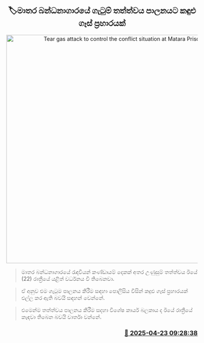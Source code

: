 <p align='center'><b><h2 align='center' title='Tear gas attack to control the conflict situation at Matara Prison'>🏷මාතර බන්ධනාගාරයේ ගැටුම් තත්ත්ව​ය පාලනයට කඳුළු ගෑස් ප්‍රහාරයක්</h2></b></p>
<p align='center'><img src='https://helakuru.sgp1.cdn.digitaloceanspaces.com/esana/images/lib/matara-prison.jpg' width='600' alt='Tear gas attack to control the conflict situation at Matara Prison'></p>

> මාතර බන්ධනාගාරයේ රැඳවියන් කණ්ඩායම් දෙකක් අතර උණුසුම් තත්ත්වය ඊ‍යේ (22) රාත්‍රීයේ යළිත් වර්ධනය වී තිබෙනවා.

> ඒ අනුව එම ගැටුම පාලනය කිරීම සඳහා පොලීසිය විසින් කදුළු ගෑස් ප්‍රහාරයක් එල්ල කර ඇති බවයි සඳහන් වෙන්නේ.

> එමෙන්ම තත්ත්වය පාලනය කිරීම සදහා විශේෂ කාර්ය බලකාය ද ඊයේ රාත්‍රීයේ කැඳවා තිබෙන බවයි වාර්තා වන්නේ. 



<h3 align='right'><a href='https://www.helakuru.lk/esana/p/109443/'>📅 2025-04-23 09:28:38</a></h3>
